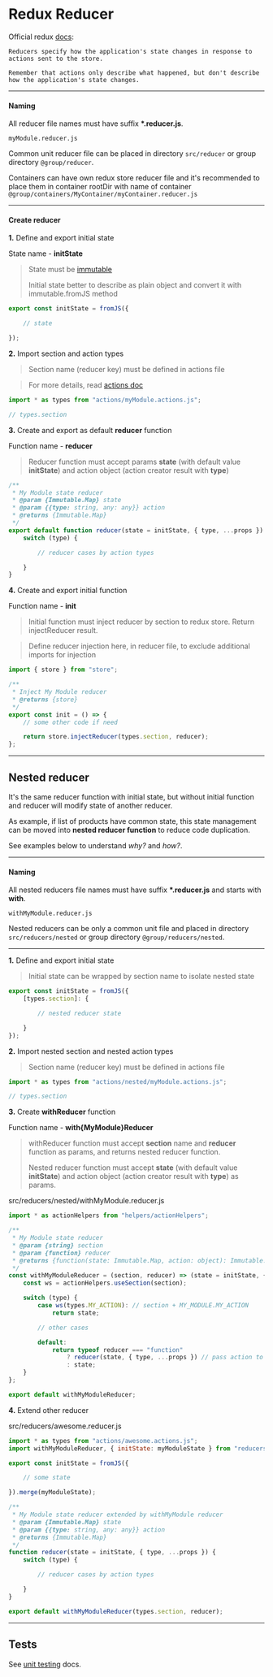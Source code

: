 Redux Reducer
===========

Official redux [docs](https://redux.js.org/basics/reducers):

```
Reducers specify how the application's state changes in response to actions sent to the store.
```

```
Remember that actions only describe what happened, but don't describe how the application's state changes.
```
---------

#### Naming

All reducer file names must have suffix __*.reducer.js__.

```
myModule.reducer.js
```

Common unit reducer file can be placed in directory `src/reducer` or group directory `@group/reducer`.

Containers can have own redux store reducer file and it's recommended to place them in container rootDir with name of container `@group/containers/MyContainer/myContainer.reducer.js`

---------

#### Create reducer

__1.__ Define and export initial state

State name - __initState__

> State must be [immutable](https://immutable-js.github.io/immutable-js/)
>
> Initial state better to describe as plain object and convert it with immutable.fromJS method

```javascript
export const initState = fromJS({

    // state

});
```

__2.__ Import section and action types

> Section name (reducer key) must be defined in actions file

> For more details, read [actions doc](https://confluence.ds.network/display/FW/Redux+Actions)

```javascript
import * as types from "actions/myModule.actions.js";

// types.section
```

__3.__ Create and export as default __reducer__ function

Function name - __reducer__

> Reducer function must accept params __state__ (with default value __initState__) and action object (action creator result with __type__)

```javascript
/**
 * My Module state reducer
 * @param {Immutable.Map} state
 * @param {{type: string, any: any}} action
 * @returns {Immutable.Map}
 */
export default function reducer(state = initState, { type, ...props }) {
    switch (type) {

        // reducer cases by action types

    }
}
```

__4.__ Create and export initial function

Function name - __init__

> Initial function must inject reducer by section to redux store. Return injectReducer result.

> Define reducer injection here, in reducer file, to exclude additional imports for injection

```javascript
import { store } from "store";

/**
 * Inject My Module reducer
 * @returns {store}
 */
export const init = () => {
    // some other code if need

    return store.injectReducer(types.section, reducer);
};
```

--------

## Nested reducer

It's the same reducer function with initial state, but without initial function and reducer will modify state of another reducer.

As example, if list of products have common state, this state management can be moved into __nested reducer function__ to reduce code duplication.

See examples below to understand _why?_ and _how?_.

---------

#### Naming

All nested reducers file names must have suffix __*.reducer.js__ and starts with __with__.

```
withMyModule.reducer.js
```

Nested reducers can be only a common unit file and placed in directory `src/reducers/nested` or group directory `@group/reducers/nested`.

---------

__1.__ Define and export initial state

> Initial state can be wrapped by section name to isolate nested state

```javascript
export const initState = fromJS({
    [types.section]: {

        // nested reducer state

    }
});
```

__2.__ Import nested section and nested action types

> Section name (reducer key) must be defined in actions file

```javascript
import * as types from "actions/nested/myModule.actions.js";

// types.section
```

__3.__ Create __withReducer__ function

Function name - __with{MyModule}Reducer__

> withReducer function must accept __section__ name and __reducer__ function as params, and returns nested reducer function.
>
> Nested reducer function must accept __state__ (with default value __initState__) and action object (action creator result with __type__) as params.

src/reducers/nested/withMyModule.reducer.js
```javascript
import * as actionHelpers from "helpers/actionHelpers";

/**
 * My Module state reducer
 * @param {string} section
 * @param {function} reducer
 * @returns {function(state: Immutable.Map, action: object): Immutable.Map}
 */
const withMyModuleReducer = (section, reducer) => (state = initState, { type, ...props }) => {
    const ws = actionHelpers.useSection(section);

    switch (type) {
        case ws(types.MY_ACTION): // section + MY_MODULE.MY_ACTION
            return state;

        // other cases

        default:
            return typeof reducer === "function"
                ? reducer(state, { type, ...props }) // pass action to other reducer
                : state;
    }
};

export default withMyModuleReducer;
```

__4.__ Extend other reducer

src/reducers/awesome.reducer.js
```javascript
import * as types from "actions/awesome.actions.js";
import withMyModuleReducer, { initState: myModuleState } from "reducers/nested/withMyModule.reducer";

export const initState = fromJS({

    // some state

}).merge(myModuleState);

/**
 * My Module state reducer extended by withMyModule reducer
 * @param {Immutable.Map} state
 * @param {{type: string, any: any}} action
 * @returns {Immutable.Map}
 */
function reducer(state = initState, { type, ...props }) {
    switch (type) {

        // reducer cases by action types

    }
}

export default withMyModuleReducer(types.section, reducer);
```

---------
## Tests

See [unit testing](https://confluence.ds.network/display/FW/Unit+Testing) docs.
